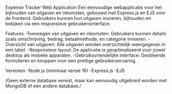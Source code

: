 Expense Tracker Web Application
Een eenvoudige webapplicatie voor het bijhouden van uitgaven en inkomsten, gebouwd met Express.js en EJS voor de frontend. Gebruikers kunnen hun uitgaven invoeren, bijhouden en bekijken via een responsieve gebruikersinterface.

Features
-Toevoegen van uitgaven en inkomsten: Gebruikers kunnen details zoals omschrijving, bedrag, betaalmethode, en categorie invoeren.
-Overzicht van uitgaven: Alle uitgaven worden overzichtelijk weergegeven in een tabel.
-Responsieve layout: De applicatie is geoptimaliseerd voor zowel desktop als mobiele apparaten.
-Gebruiksvriendelijke interface: Gestileerde formulieren en knoppen voor een prettige gebruikerservaring.

Vereisten
-Node.js (minimaal versie 16)
-Express.js
-EJS

/Geen externe database vereist, maar kan eenvoudig uitgebreid worden met MongoDB of een andere database./
